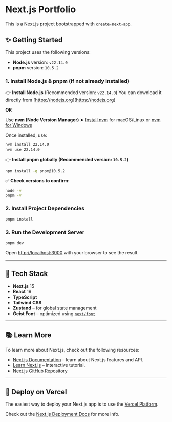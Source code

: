 # Next.js Portfolio

This is a [Next.js](https://nextjs.org) project bootstrapped with [`create-next-app`](https://nextjs.org/docs/app/api-reference/cli/create-next-app).

## ✨ Getting Started

This project uses the following versions:

- **Node.js** version: `v22.14.0`
- **pnpm** version: `10.5.2`

### 1. Install Node.js & pnpm (if not already installed)

👉 **Install Node.js** (Recommended version: `v22.14.0`)
You can download it directly from [https://nodejs.org](https://nodejs.org)

**OR**

Use **nvm (Node Version Manager)**
➤ [Install nvm](https://github.com/nvm-sh/nvm) for macOS/Linux or [nvm for Windows](https://github.com/coreybutler/nvm-windows)

Once installed, use:

```bash
nvm install 22.14.0
nvm use 22.14.0
```

👉 **Install pnpm globally (Recommended version: `10.5.2`)**

```bash
npm install -g pnpm@10.5.2
```

✅ **Check versions to confirm:**

```bash
node -v
pnpm -v
```

### 2. Install Project Dependencies

```bash
pnpm install
```

### 3. Run the Development Server

```bash
pnpm dev
```

Open [http://localhost:3000](http://localhost:3000) with your browser to see the result.

---

## 🧰 Tech Stack

- **Next.js** 15
- **React** 19
- **TypeScript**
- **Tailwind CSS**
- **Zustand** – for global state management
- **Geist Font** – optimized using [`next/font`](https://nextjs.org/docs/app/building-your-application/optimizing/fonts)

---

## 📚 Learn More

To learn more about Next.js, check out the following resources:

- [Next.js Documentation](https://nextjs.org/docs) – learn about Next.js features and API.
- [Learn Next.js](https://nextjs.org/learn) – interactive tutorial.
- [Next.js GitHub Repository](https://github.com/vercel/next.js)

---

## 🚀 Deploy on Vercel

The easiest way to deploy your Next.js app is to use the [Vercel Platform](https://vercel.com/new?utm_medium=default-template&filter=next.js&utm_source=create-next-app&utm_campaign=create-next-app-readme).

Check out the [Next.js Deployment Docs](https://nextjs.org/docs/app/building-your-application/deploying) for more info.
